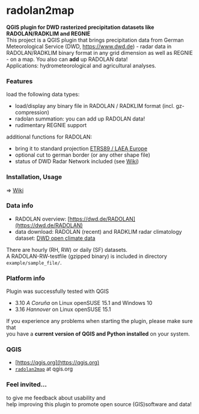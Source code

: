 # radolan2map

**QGIS plugin for DWD rasterized precipitation datasets like RADOLAN/RADKLIM and REGNIE**  
This project is a QGIS plugin that brings precipitation data from German Meteorological Service (DWD, https://www.dwd.de) - radar data in RADOLAN/RADKLIM binary format in any grid dimension as well as REGNIE - on a map. You also can **add** up RADOLAN data!  
Applications: hydrometeorological and agricultural analyses.

### Features
load the following data types:
- load/display any binary file in RADOLAN / RADKLIM format (incl. gz-compression)
- radolan summation: you can add up RADOLAN data!
- rudimentary REGNIE support

additional functions for RADOLAN:
- bring it to standard projection [ETRS89 / LAEA Europe](https://epsg.io/3035)
- optional cut to german border (or any other shape file)
- status of DWD Radar Network included (see [Wiki](https://gitlab.com/Weatherman_/radolan2map/wikis/home))
  

### Installation, Usage
=> [Wiki](https://gitlab.com/Weatherman_/radolan2map/wikis/home)
  

### Data info
* RADOLAN overview: [https://dwd.de/RADOLAN](https://dwd.de/RADOLAN)
* data download: RADOLAN (recent) and RADKLIM radar climatology dataset:
  [DWD open climate data](https://opendata.dwd.de/climate_environment/CDC/grids_germany/hourly/radolan/)

There are hourly (RH, RW) or daily (SF) datasets.  
A RADOLAN-RW-testfile (gzipped binary) is included in directory `example/sample_file/`.
  

### Platform info
Plugin was successfully tested with QGIS
*  3.10 *A Coruña* on Linux openSUSE 15.1 and Windows 10
*  3.16 *Hannover* on Linux openSUSE 15.1

If you experience any problems when starting the plugin, please make sure that  
you have a **current version of QGIS and Python installed** on your system.


### QGIS
*  [https://qgis.org](https://qgis.org)
*  [`radolan2map`](http://plugins.qgis.org/plugins/radolan2map/) at qgis.org

### Feel invited...
to give me feedback about usability and  
help improving this plugin to promote open source (GIS)software and data!

